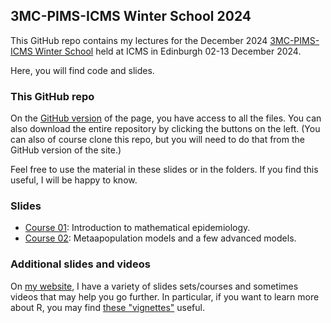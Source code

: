## 3MC-PIMS-ICMS Winter School 2024

This GitHub repo contains my lectures for the December 2024 [3MC-PIMS-ICMS Winter School](https://www.icms.org.uk/workshops/2024/multiscale-modeling-infectious-diseases-cancer-and-treatments-winter-school) held at ICMS in Edinburgh 02-13 December 2024.

Here, you will find code and slides.

### This GitHub repo

On the [GitHub version](https://github.com/julien-arino/3MC-2024-12-ICMS/) of the page, you have access to all the files. You can also download the entire repository by clicking the buttons on the left. (You can also of course clone this repo, but you will need to do that from the GitHub version of the site.)

Feel free to use the material in these slides or in the folders. If you find this useful, I will be happy to know.

### Slides

- [Course 01](course-01-introduction-math-epi.pdf): Introduction to mathematical epidemiology.
- [Course 02](course-02-metapopulations-and-advanced-models.pdf): Metaapopulation models and a few advanced models. 


### Additional slides and videos

On [my website](https://julien-arino.github.io/teaching/), I have a variety of slides sets/courses and sometimes videos that may help you go further. In particular, if you want to learn more about R, you may find [these "vignettes"](https://julien-arino.github.io/R-for-modellers/) useful.
